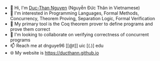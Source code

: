 - 👋 Hi, I'm [Duc-Than Nguyen](https://ducthann.github.io) (Nguyễn Đức Thân in Vietnamese) 
- 👀 I'm interested in Programming Languages, Formal Methods, Concurrency, Theorem Proving, Separation Logic, Formal Verification
- 🔬 My primary tool is the Coq theorem prover to define programs and prove them correct
- 💞️ I'm looking to collaborate on verifying correctness of concurrent programs
- 📫 Reach me at dnguye96 [[@t]] uic [(.)] edu
- 🌐 My website is https://ducthann.github.io
